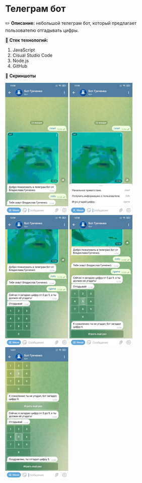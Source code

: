 # Телеграм бот
:pencil2: **Описание:** небольшой телеграм бот, который предлагает пользователю отгадывать цифры.

:file_folder: **Стек технологий:**
1. JavaScript
2. Cisual Studio Code
3. Node.js
4. GitHub

:floppy_disk: **Скриншоты**
<div>
  <img src="https://github.com/vgunchenko1999/gunchenko_pinf21m_bot/blob/master/1.jpg" width="200" />
  <img src="https://github.com/vgunchenko1999/gunchenko_pinf21m_bot/blob/master/2.jpg" width="200" />
  <img src="https://github.com/vgunchenko1999/gunchenko_pinf21m_bot/blob/master/3.jpg" width="200" />
  <img src="https://github.com/vgunchenko1999/gunchenko_pinf21m_bot/blob/master/4.jpg" width="200" />
  <img src="https://github.com/vgunchenko1999/gunchenko_pinf21m_bot/blob/master/5.jpg" width="200" />
 </div>
